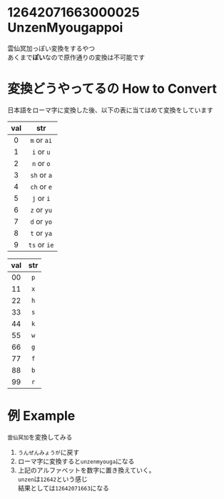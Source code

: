 # 12642071663000025 UnzenMyougappoi
雲仙冥加っぽい変換をするやつ  
あくまで**ぽい**なので原作通りの変換は不可能です

# 変換どうやってるの How to Convert
日本語をローマ字に変換した後、以下の表に当てはめて変換をしています  

| val | str |
|:---:|:---:|
|0|`m` or `ai`|
|1|`i` or `u`|
|2|`n` or `o`|
|3|`sh` or `a`|
|4|`ch` or `e`|
|5|`j` or `i`|
|6|`z` or `yu`|
|7|`d` or `yo`|
|8|`t` or `ya`|
|9|`ts` or `ie`|  

| val | str |
|:---:|:---:|
|00|`p`|
|11|`x`|
|22|`h`|
|33|`s`|
|44|`k`|
|55|`w`|
|66|`g`|
|77|`f`|
|88|`b`|
|99|`r`|

# 例 Example
`雲仙冥加`を変換してみる  

1. `うんぜんみょうが`に戻す  
2. ローマ字に変換すると`unzenmyouga`になる
3. 上記のアルファベットを数字に置き換えていく。  
`unzen`は`12642`という感じ  
結果としては`12642071663`になる
